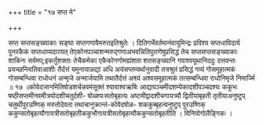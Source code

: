 +++
title = "१७ सप्त मे"

+++

सप्त सप्तसङ्ख्याकाः सङ्घा सप्तगणावैमरुतइतिश्रुतेः । दितिगर्भेवर्तमानंवायुमिन्द्रः प्रविश्य सप्तधाविदार्य पुनरकैकं सप्तधाव्यदारयत् तेएकोनपञ्चाशन्मरुद्गणाअभवन्नितिपुराणेषुप्रसिद्धं तेच सप्तसप्तसङ्ख्याकाः शाकिनः सर्वमप्;इकर्तुंशक्ताः तेचैकमेका एकैकोगणोमह्यंशता शतसङ्ख्यानि गवाश्वयूथानिददुः दत्तवन्तः प्रयच्छन्त्वितिवाआशीः तैर्दत्तं यमुनायान्नद्यां अधि अयंसप्तम्यर्थानुवादी तत्रश्रुतं प्रसिद्धं गव्यं गोसमूहात्मकं गोसम्बन्धिवा राधोधनं अन्मृजे अन्मार्जयामि तथातैर्दत्तं अश्व्यं अश्वसमूहात्मकं तत्सम्बन्धिवा राधोनिमृजे निमार्ज्मि ॥ १७ ॥कोवेदजानमितिषोडशर्चन्नवमंसूक्तं श्यावाश्वऋषिः आद्यापञ्चमीदशम्येकादशीपञ्चदश्यः ककुभः षष्ठीसप्तमीनवमीत्रयोदशीचतुर्दशी- षोळ्श्यःसतोबृहत्यः अष्टमीद्वादशीचगायत्र्यौ द्वितीयाबृहती तृतीयाअनुष्टुप् चतुर्थीपुरउष्णिक् मरुतोदेवता तथाचानुक्रान्तं-कोवेदषोळ- शककुब्बृहत्यनुष्टुप् पुरउष्णिक् ककुप्सतोबृहत्यौगायत्रीसतोबृहतीककुभौगायत्रीसतोबृहत्यौककुप्सतोबृहतीति । विनियोगोलैङ्गिकः ।